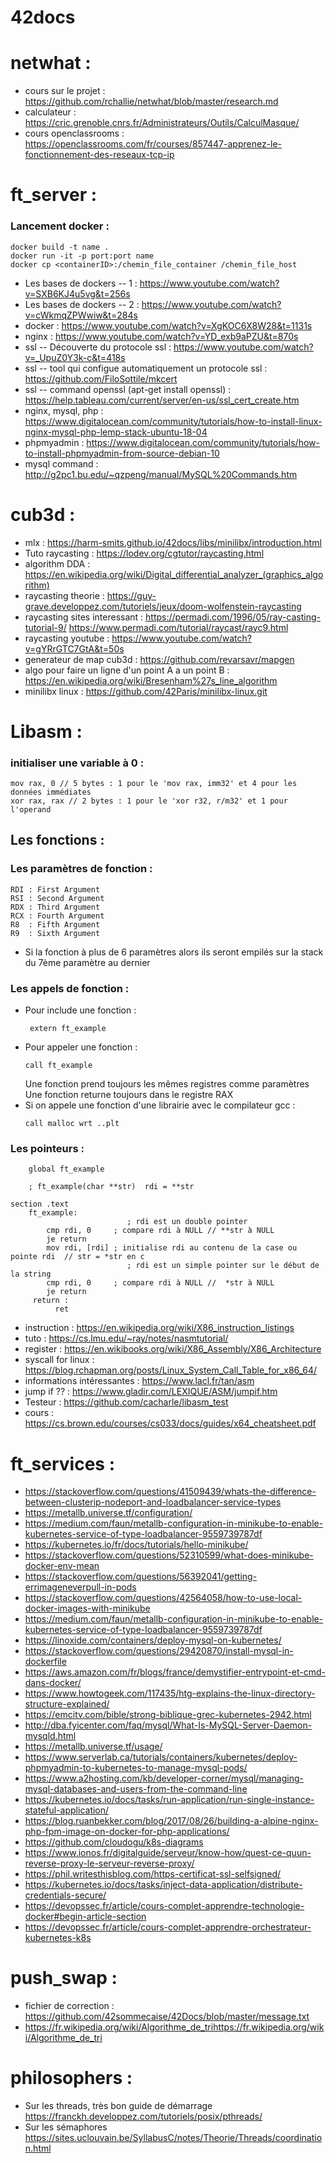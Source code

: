 # 42docs

# netwhat :
  
  - cours sur le projet : https://github.com/rchallie/netwhat/blob/master/research.md
  - calculateur : https://cric.grenoble.cnrs.fr/Administrateurs/Outils/CalculMasque/
  - cours openclassrooms : https://openclassrooms.com/fr/courses/857447-apprenez-le-fonctionnement-des-reseaux-tcp-ip
  
 # ft_server : 

   ### Lancement docker :
    docker build -t name .
    docker run -it -p port:port name
    docker cp <containerID>:/chemin_file_container /chemin_file_host
  - Les bases de dockers -- 1 : https://www.youtube.com/watch?v=SXB6KJ4u5vg&t=256s
  - Les bases de dockers -- 2 : https://www.youtube.com/watch?v=cWkmqZPWwiw&t=284s
  - docker : https://www.youtube.com/watch?v=XgKOC6X8W28&t=1131s
  - nginx : https://www.youtube.com/watch?v=YD_exb9aPZU&t=870s
  - ssl -- Découverte du protocole ssl  : https://www.youtube.com/watch?v=_UpuZ0Y3k-c&t=418s
  - ssl -- tool qui configue automatiquement un protocole ssl  : https://github.com/FiloSottile/mkcert
  - ssl -- command openssl (apt-get install openssl) : https://help.tableau.com/current/server/en-us/ssl_cert_create.htm
  - nginx, mysql, php : https://www.digitalocean.com/community/tutorials/how-to-install-linux-nginx-mysql-php-lemp-stack-ubuntu-18-04
  - phpmyadmin : https://www.digitalocean.com/community/tutorials/how-to-install-phpmyadmin-from-source-debian-10
  - mysql command : http://g2pc1.bu.edu/~qzpeng/manual/MySQL%20Commands.htm
  
# cub3d : 

  - mlx : https://harm-smits.github.io/42docs/libs/minilibx/introduction.html
  - Tuto raycasting : https://lodev.org/cgtutor/raycasting.html
  - algorithm DDA : https://en.wikipedia.org/wiki/Digital_differential_analyzer_(graphics_algorithm)
  - raycasting theorie : https://guy-grave.developpez.com/tutoriels/jeux/doom-wolfenstein-raycasting
  - raycasting sites interessant : https://permadi.com/1996/05/ray-casting-tutorial-9/ https://www.permadi.com/tutorial/raycast/rayc9.html
  - raycasting youtube : https://www.youtube.com/watch?v=gYRrGTC7GtA&t=50s
  - generateur de map cub3d : https://github.com/revarsavr/mapgen
  - algo pour faire un ligne d'un point A a un point B : https://en.wikipedia.org/wiki/Bresenham%27s_line_algorithm
  - minilibx linux : https://github.com/42Paris/minilibx-linux.git

 # Libasm : 

  ### initialiser une variable à 0 : 
    mov rax, 0 // 5 bytes : 1 pour le 'mov rax, imm32' et 4 pour les données immédiates
    xor rax, rax // 2 bytes : 1 pour le 'xor r32, r/m32' et 1 pour l'operand
  ## Les fonctions : 
 
  ### Les paramètres de fonction : 
    RDI : First Argument
    RSI : Second Argument
    RDX : Third Argument
    RCX : Fourth Argument
    R8  : Fifth Argument
    R9  : Sixth Argument
   - Si la fonction à plus de 6 paramètres alors ils seront empilés sur la stack du 7ème paramètre au dernier
  ### Les appels de fonction :
   - Pour include une fonction :
      ```
       extern ft_example
       ```
   - Pour appeler une fonction :
      ```
      call ft_example
      ```
      Une fonction prend toujours les mêmes registres comme paramètres
      Une fonction returne toujours dans le registre RAX 
   - Si on appele une fonction d'une librairie avec le compilateur gcc : 
      ```
      call malloc wrt ..plt
      ```
   
  ### Les pointeurs : 
        global ft_example
        
        ; ft_example(char **str)  rdi = **str
        
    section .text
        ft_example:
                              ; rdi est un double pointer
            cmp rdi, 0     ; compare rdi à NULL // **str à NULL
            je return
            mov rdi, [rdi] ; initialise rdi au contenu de la case ou pointe rdi  // str = *str en c
                              ; rdi est un simple pointer sur le début de la string
            cmp rdi, 0     ; compare rdi à NULL //  *str à NULL
            je return 
         return : 
              ret
          
  - instruction : https://en.wikipedia.org/wiki/X86_instruction_listings
 - tuto : https://cs.lmu.edu/~ray/notes/nasmtutorial/
 - register : https://en.wikibooks.org/wiki/X86_Assembly/X86_Architecture
 - syscall for linux : https://blog.rchapman.org/posts/Linux_System_Call_Table_for_x86_64/
 - informations intéressantes : https://www.lacl.fr/tan/asm
 - jump if ?? : https://www.gladir.com/LEXIQUE/ASM/jumpif.htm
 - Testeur : https://github.com/cacharle/libasm_test
 - cours : https://cs.brown.edu/courses/cs033/docs/guides/x64_cheatsheet.pdf

# ft_services :
  
 - https://stackoverflow.com/questions/41509439/whats-the-difference-between-clusterip-nodeport-and-loadbalancer-service-types
 - https://metallb.universe.tf/configuration/
 - https://medium.com/faun/metallb-configuration-in-minikube-to-enable-kubernetes-service-of-type-loadbalancer-9559739787df
 - https://kubernetes.io/fr/docs/tutorials/hello-minikube/
 - https://stackoverflow.com/questions/52310599/what-does-minikube-docker-env-mean
 - https://stackoverflow.com/questions/56392041/getting-errimageneverpull-in-pods
 - https://stackoverflow.com/questions/42564058/how-to-use-local-docker-images-with-minikube
 - https://medium.com/faun/metallb-configuration-in-minikube-to-enable-kubernetes-service-of-type-loadbalancer-9559739787df
 - https://linoxide.com/containers/deploy-mysql-on-kubernetes/
 - https://stackoverflow.com/questions/29420870/install-mysql-in-dockerfile
 - https://aws.amazon.com/fr/blogs/france/demystifier-entrypoint-et-cmd-dans-docker/
 - https://www.howtogeek.com/117435/htg-explains-the-linux-directory-structure-explained/
 - https://emcitv.com/bible/strong-biblique-grec-kubernetes-2942.html
 - http://dba.fyicenter.com/faq/mysql/What-Is-MySQL-Server-Daemon-mysqld.html
 - https://metallb.universe.tf/usage/
 - https://www.serverlab.ca/tutorials/containers/kubernetes/deploy-phpmyadmin-to-kubernetes-to-manage-mysql-pods/
 - https://www.a2hosting.com/kb/developer-corner/mysql/managing-mysql-databases-and-users-from-the-command-line
 - https://kubernetes.io/docs/tasks/run-application/run-single-instance-stateful-application/
 - https://blog.ruanbekker.com/blog/2017/08/26/building-a-alpine-nginx-php-fpm-image-on-docker-for-php-applications/
 - https://github.com/cloudogu/k8s-diagrams
 - https://www.ionos.fr/digitalguide/serveur/know-how/quest-ce-quun-reverse-proxy-le-serveur-reverse-proxy/
 - https://phil.writesthisblog.com/https-certificat-ssl-selfsigned/
 - https://kubernetes.io/docs/tasks/inject-data-application/distribute-credentials-secure/
 - https://devopssec.fr/article/cours-complet-apprendre-technologie-docker#begin-article-section
 - https://devopssec.fr/article/cours-complet-apprendre-orchestrateur-kubernetes-k8s

# push_swap :

- fichier de correction : https://github.com/42sommecaise/42Docs/blob/master/message.txt
- https://fr.wikipedia.org/wiki/Algorithme_de_trihttps://fr.wikipedia.org/wiki/Algorithme_de_tri

# philosophers :

- Sur les threads, très bon guide de démarrage https://franckh.developpez.com/tutoriels/posix/pthreads/
- Sur les sémaphores https://sites.uclouvain.be/SyllabusC/notes/Theorie/Threads/coordination.html
